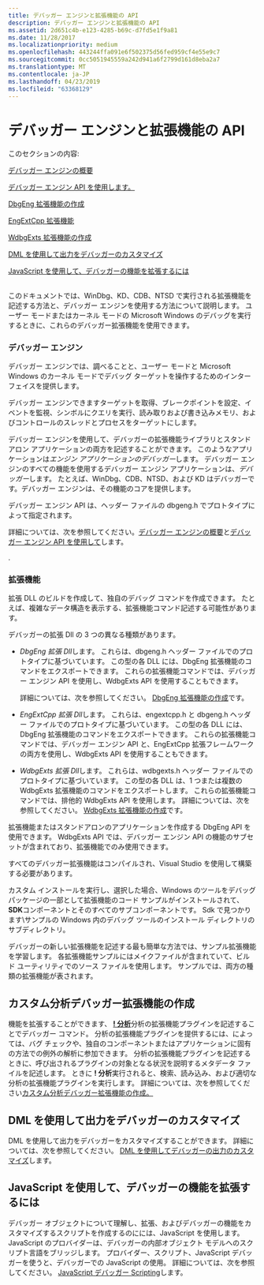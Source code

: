 ```yaml
---
title: デバッガー エンジンと拡張機能の API
description: デバッガー エンジンと拡張機能の API
ms.assetid: 2d651c4b-e123-4285-b69c-d7fd5e1f9a81
ms.date: 11/28/2017
ms.localizationpriority: medium
ms.openlocfilehash: 443244ffa091e6f502375d56fed959cf4e55e9c7
ms.sourcegitcommit: 0cc5051945559a242d941a6f2799d161d8eba2a7
ms.translationtype: MT
ms.contentlocale: ja-JP
ms.lasthandoff: 04/23/2019
ms.locfileid: "63368129"
---
```

# <a name="debugger-engine-and-extension-apis"></a>デバッガー エンジンと拡張機能の API


このセクションの内容:

[デバッガー エンジンの概要](debugger-engine-overview.md)

[デバッガー エンジン API を使用します。](using-the-debugger-engine-api.md)

[DbgEng 拡張機能の作成](writing-dbgeng-extensions.md)

[EngExtCpp 拡張機能](engextcpp-extensions.md)

[WdbgExts 拡張機能の作成](writing-wdbgexts-extensions.md)

[DML を使用して出力をデバッガーのカスタマイズ](#dml)

[JavaScript を使用して、デバッガーの機能を拡張するには](#javascript)

## <span id="ddk_introduction_dbx"></span><span id="DDK_INTRODUCTION_DBX"></span>


このドキュメントでは、WinDbg、KD、CDB、NTSD で実行される拡張機能を記述する方法と、デバッガー エンジンを使用する方法について説明します。 ユーザー モードまたはカーネル モードの Microsoft Windows のデバッグを実行するときに、これらのデバッガー拡張機能を使用できます。

### <a name="span-iddebuggerenginespanspan-iddebuggerenginespandebugger-engine"></a><span id="debugger_engine"></span><span id="DEBUGGER_ENGINE"></span>デバッガー エンジン

デバッガー エンジンでは、調べることと、ユーザー モードと Microsoft Windows のカーネル モードでデバッグ ターゲットを操作するためのインターフェイスを提供します。

デバッガー エンジンできますターゲットを取得、ブレークポイントを設定、イベントを監視、シンボルにクエリを実行、読み取りおよび書き込みメモリ、およびコントロールのスレッドとプロセスをターゲットにします。

デバッガー エンジンを使用して、デバッガーの拡張機能ライブラリとスタンドアロン アプリケーションの両方を記述することができます。 このようなアプリケーションは*エンジン アプリケーションのデバッガー*します。 デバッガー エンジンのすべての機能を使用するデバッガー エンジン アプリケーションは、*デバッガー*します。 たとえば、WinDbg、CDB、NTSD、および KD はデバッガーです。デバッガー エンジンは、その機能のコアを提供します。

デバッガー エンジン API は、ヘッダー ファイルの dbgeng.h でプロトタイプによって指定されます。

詳細については、次を参照してください。[デバッガー エンジンの概要](debugger-engine-overview.md)と[デバッガー エンジン API を使用して](using-the-debugger-engine-api.md)します。

.

### <a name="span-idextensionsspanspan-idextensionsspanextensions"></a><span id="extensions"></span><span id="EXTENSIONS"></span>拡張機能

拡張 DLL のビルドを作成して、独自のデバッグ コマンドを作成できます。 たとえば、複雑なデータ構造を表示する、拡張機能コマンド記述する可能性があります。

デバッガーの拡張 Dll の 3 つの異なる種類があります。

-   *DbgEng 拡張 Dll*します。 これらは、dbgeng.h ヘッダー ファイルでのプロトタイプに基づいています。 この型の各 DLL には、DbgEng 拡張機能のコマンドをエクスポートできます。 これらの拡張機能コマンドでは、デバッガー エンジン API を使用し、WdbgExts API を使用することもできます。

    詳細については、次を参照してください。 [DbgEng 拡張機能の作成](writing-dbgeng-extensions.md)です。

-   *EngExtCpp 拡張 Dll*します。 これらは、engextcpp.h と dbgeng.h ヘッダー ファイルでのプロトタイプに基づいています。 この型の各 DLL には、DbgEng 拡張機能のコマンドをエクスポートできます。 これらの拡張機能コマンドでは、デバッガー エンジン API と、EngExtCpp 拡張フレームワークの両方を使用し、WdbgExts API を使用することもできます。

-   *WdbgExts 拡張 Dll*します。 これらは、wdbgexts.h ヘッダー ファイルでのプロトタイプに基づいています。 この型の各 DLL は、1 つまたは複数の WdbgExts 拡張機能のコマンドをエクスポートします。 これらの拡張機能コマンドでは、排他的 WdbgExts API を使用します。 詳細については、次を参照してください。 [WdbgExts 拡張機能の作成](writing-wdbgexts-extensions.md)です。

拡張機能またはスタンドアロンのアプリケーションを作成する DbgEng API を使用できます。 WdbgExts API では、デバッガー エンジン API の機能のサブセットが含まれており、拡張機能でのみ使用できます。

すべてのデバッガー拡張機能はコンパイルされ、Visual Studio を使用して構築する必要があります。

カスタム インストールを実行し、選択した場合、Windows のツールをデバッグ パッケージの一部として拡張機能のコード サンプルがインストールされて、 **SDK**コンポーネントとそのすべてのサブコンポーネントです。 Sdk で見つかります\\サンプルの Windows 内のデバッグ ツールのインストール ディレクトリのサブディレクトリ。

デバッガーの新しい拡張機能を記述する最も簡単な方法では、サンプル拡張機能を学習します。 各拡張機能サンプルにはメイクファイルが含まれていて、ビルド ユーティリティでのソース ファイルを使用します。 サンプルでは、両方の種類の拡張機能が表されます。

## <a name="span-idanalysisspanspan-idanalysisspanspan-idanalysisspanwriting-custom-analysis-debugger-extensions"></a><span id="Analysis"></span><span id="analysis"></span><span id="ANALYSIS"></span>カスタム分析デバッガー拡張機能の作成


機能を拡張することができます、 [ **! 分析**](-analyze.md)分析の拡張機能プラグインを記述することでデバッガー コマンド。 分析の拡張機能プラグインを提供するには、によっては、バグ チェックや、独自のコンポーネントまたはアプリケーションに固有の方法での例外の解析に参加できます。 分析の拡張機能プラグインを記述するときに、呼び出されるプラグインの対象となる状況を説明するメタデータ ファイルを記述します。 ときに **! 分析**実行されると、検索、読み込み、および適切な分析の拡張機能プラグインを実行します。 詳細については、次を参照してください[カスタム分析デバッガー拡張機能の作成。](writing-custom-analysis-debugger-extensions.md)

## <a name="span-iddmlspanspan-iddmlspancustomizing-debugger-output-using-dml"></a><span id="DML"></span><span id="dml"></span>DML を使用して出力をデバッガーのカスタマイズ


DML を使用して出力をデバッガーをカスタマイズすることができます。 詳細については、次を参照してください。 [DML を使用してデバッガーの出力のカスタマイズ](customizing-debugger-output-using-dml.md)します。

## <a name="span-idjavascriptspanspan-idjavascriptspanspan-idjavascriptspanusing-javascript-to-extend-the-capabilities-of-the-debugger"></a><span id="JavaScript"></span><span id="javascript"></span><span id="JAVASCRIPT"></span>JavaScript を使用して、デバッガーの機能を拡張するには


デバッガー オブジェクトについて理解し、拡張、およびデバッガーの機能をカスタマイズするスクリプトを作成するのにには、JavaScript を使用します。 JavaScript のプロバイダーは、デバッガーの内部オブジェクト モデルへのスクリプト言語をブリッジします。 プロバイダー、スクリプト、JavaScript デバッガーを使うと、デバッガーでの JavaScript の使用。 詳細については、次を参照してください。 [JavaScript デバッガー Scripting](javascript-debugger-scripting.md)します。

 

 





